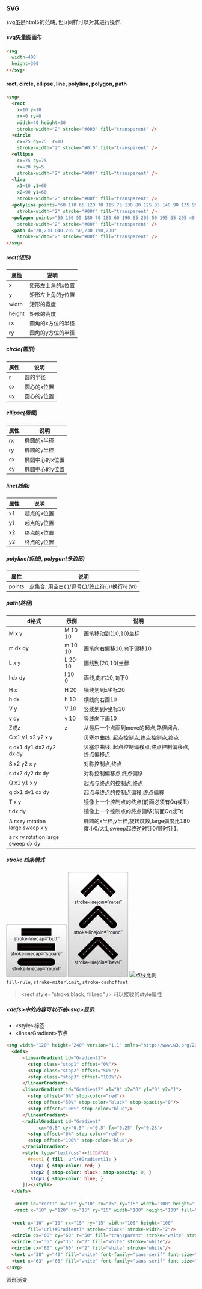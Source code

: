 ### SVG
svg虽是html5的范畴, 但js同样可以对其进行操作.


#### svg矢量图画布
```html
<svg
  width=400
  height=300
></svg>
```

#### rect, circle, ellipse, line, polyline, polygon, path
```html
<svg>
  <rect
    x=10 y=10
    rx=0 ry=0
    width=40 height=30
    stroke-width="2" stroke="#000" fill="transparent" />
  <circle
    cx=25 cy=75  r=10
    stroke-width="2" stroke="#0f0" fill="transparent" />
  <ellipse
    cx=75 cy=75
    rx=20 ry=5
    stroke-width="2" stroke="#00f" fill="transparent" />
  <line
    x1=10 y1=60
    x2=90 y1=60
    stroke-width="2" stroke="#00f" fill="transparent" />
  <polyline points="60 110 65 120 70 115 75 130 80 125 85 140 90 135 95 150 100 145"
    stroke-width="2" stroke="#00f" fill="transparent" />
  <polygon points="50 160 55 180 70 180 60 190 65 205 50 195 35 205 40 190 30 180 45 180"
    stroke-width="2" stroke="#00f" fill="transparent" />
  <path d="20,230 Q40,205 50,230 T90,230"
    stroke-width="2" stroke="#00f" fill="transparent" />
</svg>
```
##### rect(矩形)
属性|说明
-|-
x|矩形左上角的x位置
y|矩形左上角的y位置
width|矩形的宽度
height|矩形的高度
rx|圆角的x方位的半径
ry|圆角的y方位的半径
##### circle(圆形)
属性|说明
-|-
r|圆的半径
cx|圆心的x位置
cy|圆心的y位置
##### ellipse(椭圆)
属性|说明
-|-
rx|椭圆的x半径
ry|椭圆的y半径
cx|椭圆中心的x位置
cy|椭圆中心的y位置
##### line(线条)
属性|说明
-|-
x1|起点的x位置
y1|起点的y位置
x2|终点的x位置
y2|终点的y位置
##### polyline(折线), polygon(多边形)
属性|说明
-|-
points|点集合, 用空白( )/逗号(,)/终止符(;)/换行符(\n)
##### path(路径)
d格式|示例|说明
-|-|-
M x y|M 10 10|画笔移动到(10,10)坐标
m dx dy|m 10 10|画笔向右偏移10,向下偏移10
L x y|L 20 10|画线到(20,10)坐标
l dx dy|l 10 0|画线,向右10,向下0
H x|H 20|横线划到x坐标20
h dx|h 10|横线向右画10
V y|V 10|竖线划到y坐标10
v dy|v 10|竖线向下画10
Z或z|z|从最后一个点画到move的起点,路径闭合.
C x1 y1 x2 y2 x y| |贝塞尔曲线. 起点控制点,终点控制点,终点
c dx1 dy1 dx2 dy2 dx dy| |贝塞尔曲线. 起点控制偏移点,终点控制偏移点,终点偏移点
S x2 y2 x y||对称控制点,终点
s dx2 dy2 dx dy||对称控制偏移点,终点偏移
Q x1 y1 x y||起点与终点的控制点,终点
q dx1 dy1 dx dy||起点与终点的控制点偏移,终点偏移
T x y||镜像上一个控制点的终点(前面必须有Qq或Tt)
t dx dy||镜像上一个控制点的终点偏移(前面Qq或Tt)
A rx ry rotation large sweep x y||椭圆的x半径,y半径,旋转度数,large弧度比180度小0/大1,sweep起终逆时针0/顺时针1.
a rx ry rotation large sweep dx dy||

##### stroke 线条模式
![线条模式](stroke-linecap.png)
![折线连接](stroke-linejoin.png)
![点线比例](stroke-dasharray.png)<br>
`fill-rule`, `stroke-miterlimit`, `stroke-dashoffset`
> \<rect style="stroke:black; fill:red" /\> 可以接收的style属性

##### \<defs\>中的内容可以不被\<svg\>显示.
- \<style\>标签<br>
- \<linearGradient\>节点<br>
```html
<svg width="120" height="240" version="1.1" xmlns="http://www.w3.org/2000/svg">
  <defs>
      <linearGradient id="Gradient1">
        <stop class="stop1" offset="0%"/>
        <stop class="stop2" offset="50%"/>
        <stop class="stop3" offset="100%"/>
      </linearGradient>
      <linearGradient id="Gradient2" x1="0" x2="0" y1="0" y2="1">
        <stop offset="0%" stop-color="red"/>
        <stop offset="50%" stop-color="black" stop-opacity="0"/>
        <stop offset="100%" stop-color="blue"/>
      </linearGradient>
      <radialGradient id="Gradient"
            cx="0.5" cy="0.5" r="0.5" fx="0.25" fy="0.25">
        <stop offset="0%" stop-color="red"/>
        <stop offset="100%" stop-color="blue"/>
      </radialGradient>
      <style type="text/css"><![CDATA[
        #rect1 { fill: url(#Gradient1); }
        .stop1 { stop-color: red; }
        .stop2 { stop-color: black; stop-opacity: 0; }
        .stop3 { stop-color: blue; }
      ]]></style>
  </defs>
  
   <rect id="rect1" x="10" y="10" rx="15" ry="15" width="100" height="100"/>
   <rect x="10" y="120" rx="15" ry="15" width="100" height="100" fill="url(#Gradient2)"/>

  <rect x="10" y="10" rx="15" ry="15" width="100" height="100"
        fill="url(#Gradient)" stroke="black" stroke-width="2"/>
  <circle cx="60" cy="60" r="50" fill="transparent" stroke="white" stroke-width="2"/>
  <circle cx="35" cy="35" r="2" fill="white" stroke="white"/>
  <circle cx="60" cy="60" r="2" fill="white" stroke="white"/>
  <text x="38" y="40" fill="white" font-family="sans-serif" font-size="10pt">(fx,fy)</text>
  <text x="63" y="63" fill="white" font-family="sans-serif" font-size="10pt">(cx,cy)</text>
</svg>
```
[圆形渐变](radial-grandient.png) 

#####
